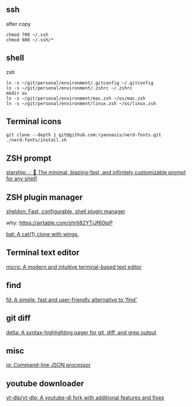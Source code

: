 ## ssh

after copy

```shell
chmod 700 ~/.ssh
chmod 600 ~/.ssh/*
```

## shell

zsh

```shell
ln -s ~/git/personal/environment/.gitconfig ~/.gitconfig
ln -s ~/git/personal/environment/.zshrc ~/.zshrc
mkdir os
ln -s ~/git/personal/environment/mac.zsh ~/os/mac.zsh
ln -s ~/git/personal/environment/linux.zsh ~/os/linux.zsh
```

## Terminal icons

```shell
git clone --depth 1 git@github.com:ryanoasis/nerd-fonts.git
./nerd-fonts/install.sh
```

## ZSH prompt

[starship: ☄🌌️ The minimal, blazing-fast, and infinitely customizable prompt for any shell!](https://github.com/starship/starship)

## ZSH plugin manager

[sheldon: Fast, configurable, shell plugin manager](https://github.com/rossmacarthur/sheldon)

why: https://airtable.com/shrti82YTjJf60ipP

[bat: A cat(1) clone with wings.](https://github.com/sharkdp/bat)

## Terminal text editor

[micro: A modern and intuitive terminal-based text editor](https://github.com/zyedidia/micro)

## find

[fd: A simple, fast and user-friendly alternative to 'find'](https://github.com/sharkdp/fd)

## git diff

[delta: A syntax-highlighting pager for git, diff, and grep output](https://github.com/dandavison/delta)

## misc

[jq: Command-line JSON processor](https://github.com/stedolan/jq)

## youtube downloader

[yt-dlp/yt-dlp: A youtube-dl fork with additional features and fixes](https://github.com/yt-dlp/yt-dlp)
